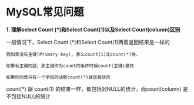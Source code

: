 # MySQL常见问题


**1\. 理解select Count (*)和Select Count(1)以及Select Count(column)区别**

  一般情况下，Select Count (*)和Select Count(1)两着返回结果是一样的

    假如表沒有主键(Primary key), 那么count(1)比count(*)快，

    如果有主键的話，那主键作为count的条件时候count(主键)最快

    如果你的表只有一个字段的话那count(*)就是最快的

   count(*) 跟 count(1) 的结果一样，都包括对NULL的统计，而count(column) 是不包括NULL的统计

